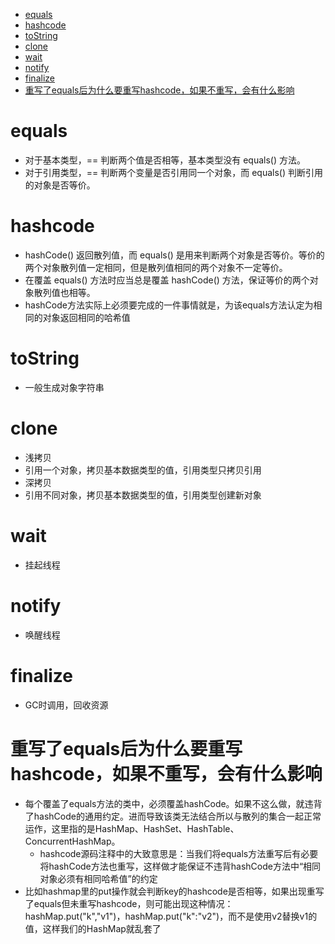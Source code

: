 
* [equals](#equals)
* [hashcode](#hashcode)
* [toString](#tostring)
* [clone](#clone)
* [wait](#wait)
* [notify](#notify)
* [finalize](#finalize)
* [重写了equals后为什么要重写hashcode，如果不重写，会有什么影响](#重写了equals后为什么要重写hashcode如果不重写会有什么影响)

# equals
- 对于基本类型，== 判断两个值是否相等，基本类型没有 equals() 方法。
- 对于引用类型，== 判断两个变量是否引用同一个对象，而 equals() 判断引用的对象是否等价。
# hashcode
- hashCode() 返回散列值，而 equals() 是用来判断两个对象是否等价。等价的两个对象散列值一定相同，但是散列值相同的两个对象不一定等价。
- 在覆盖 equals() 方法时应当总是覆盖 hashCode() 方法，保证等价的两个对象散列值也相等。
- hashCode方法实际上必须要完成的一件事情就是，为该equals方法认定为相同的对象返回相同的哈希值
# toString
- 一般生成对象字符串
# clone
- 浅拷贝
- 引用一个对象，拷贝基本数据类型的值，引用类型只拷贝引用
- 深拷贝
- 引用不同对象，拷贝基本数据类型的值，引用类型创建新对象
# wait
- 挂起线程
# notify
- 唤醒线程
# finalize
- GC时调用，回收资源

# 重写了equals后为什么要重写hashcode，如果不重写，会有什么影响
- 每个覆盖了equals方法的类中，必须覆盖hashCode。如果不这么做，就违背了hashCode的通用约定。进而导致该类无法结合所以与散列的集合一起正常运作，这里指的是HashMap、HashSet、HashTable、ConcurrentHashMap。
  - hashcode源码注释中的大致意思是：当我们将equals方法重写后有必要将hashCode方法也重写，这样做才能保证不违背hashCode方法中“相同对象必须有相同哈希值”的约定
- 比如hashmap里的put操作就会判断key的hashcode是否相等，如果出现重写了equals但未重写hashcode，则可能出现这种情况：hashMap.put("k","v1")，hashMap.put("k":"v2")，而不是使用v2替换v1的值，这样我们的HashMap就乱套了